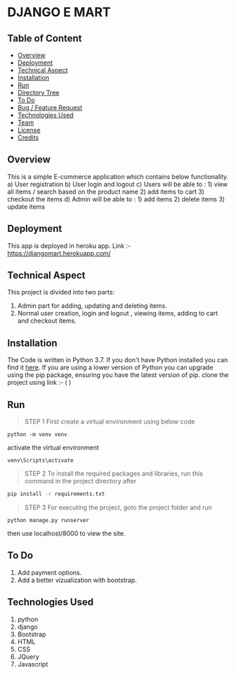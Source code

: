 # DJANGO E MART

## Table of Content
  * [Overview](#overview)
  * [Deployment](#deployemnt)
  * [Technical Aspect](#technical-aspect)
  * [Installation](#installation)
  * [Run](#run)
  * [Directory Tree](#directory-tree)
  * [To Do](#to-do)
  * [Bug / Feature Request](#bug---feature-request)
  * [Technologies Used](#technologies-used)
  * [Team](#team)
  * [License](#license)
  * [Credits](#credits)


## Overview
This is a simple E-commerce application which contains below functionality.
	a) User registration
	b) User login and logout 
	c) Users will be able to :
		1) view all items / search based on the product name
		2) add items to cart
		3) checkout the items
	d) Admin will be able to :
		1) add items 
		2) delete items
		3) update items

## Deployment
This app is deployed in heroku app.
Link :- https://djangomart.herokuapp.com/

## Technical Aspect
This project is divided into two parts:
1. Admin part for adding, updating and deleting items.
2. Normal user creation, login and logout , viewing items, adding to cart and checkout items.

## Installation
The Code is written in Python 3.7. If you don't have Python installed you can find it [here](https://www.python.org/downloads/). 
If you are using a lower version of Python you can upgrade using the pip package, ensuring you have the latest version of pip. 
clone the project using link :- (  )


## Run
> STEP 1
First create a virtual environment using below code 
``` 
python -m venv venv
```
activate the virtual environment 
```
venv\Scripts\activate
```

> STEP 2
To install the required packages and libraries, run this command in the project directory after 
```bash
pip install -r requirements.txt
```

> STEP 3 
For executing the project, goto the project folder and run 

```
python manage.py runserver 
```

then use localhost/8000 to view the site.

## To Do
1. Add payment options.
2. Add a better vizualization with bootstrap.

## Technologies Used

1) python 
2) django
3) Bootstrap
4) HTML
5) CSS
6) JQuery
7) Javascript
